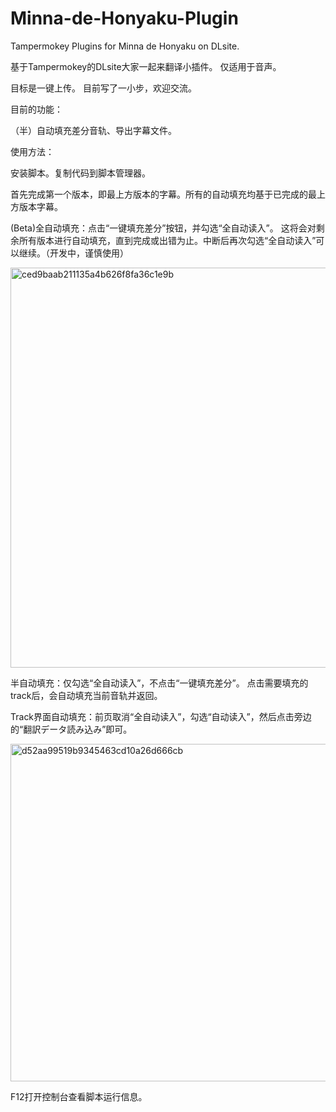 # Minna-de-Honyaku-Plugin
Tampermokey Plugins for Minna de Honyaku on DLsite.

基于Tampermokey的DLsite大家一起来翻译小插件。
仅适用于音声。

目标是一键上传。
目前写了一小步，欢迎交流。

目前的功能：

（半）自动填充差分音轨、导出字幕文件。

使用方法：

安装脚本。复制代码到脚本管理器。

首先完成第一个版本，即最上方版本的字幕。所有的自动填充均基于已完成的最上方版本字幕。

(Beta)全自动填充：点击“一键填充差分”按钮，并勾选“全自动读入”。
这将会对剩余所有版本进行自动填充，直到完成或出错为止。中断后再次勾选“全自动读入”可以继续。（开发中，谨慎使用）

<img width="640" alt="ced9baab211135a4b626f8fa36c1e9b" src="https://github.com/235KH/Minna-de-Honyaku-Plugin/assets/130253989/106b4f90-40a7-46d4-ac46-79f2750edb5f">

半自动填充：仅勾选“全自动读入”，不点击“一键填充差分”。
点击需要填充的track后，会自动填充当前音轨并返回。

Track界面自动填充：前页取消“全自动读入”，勾选“自动读入”，然后点击旁边的“翻訳データ読み込み”即可。

<img width="540" alt="d52aa99519b9345463cd10a26d666cb" src="https://github.com/235KH/Minna-de-Honyaku-Plugin/assets/130253989/e3dc6a57-0f51-4625-95de-2a9adf14383c">

F12打开控制台查看脚本运行信息。



